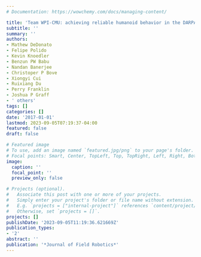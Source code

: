 ```yaml
---
# Documentation: https://wowchemy.com/docs/managing-content/

title: 'Team WPI-CMU: achieving reliable humanoid behavior in the DARPA robotics challenge'
subtitle: ''
summary: ''
authors:
- Mathew DeDonato
- Felipe Polido
- Kevin Knoedler
- Benzun PW Babu
- Nandan Banerjee
- Christoper P Bove
- Xiongyi Cui
- Ruixiang Du
- Perry Franklin
- Joshua P Graff
- ' others'
tags: []
categories: []
date: '2017-01-01'
lastmod: 2023-09-05T07:19:37-04:00
featured: false
draft: false

# Featured image
# To use, add an image named `featured.jpg/png` to your page's folder.
# Focal points: Smart, Center, TopLeft, Top, TopRight, Left, Right, BottomLeft, Bottom, BottomRight.
image:
  caption: ''
  focal_point: ''
  preview_only: false

# Projects (optional).
#   Associate this post with one or more of your projects.
#   Simply enter your project's folder or file name without extension.
#   E.g. `projects = ["internal-project"]` references `content/project/deep-learning/index.md`.
#   Otherwise, set `projects = []`.
projects: []
publishDate: '2023-09-05T11:19:36.621669Z'
publication_types:
- '2'
abstract: ''
publication: '*Journal of Field Robotics*'
---
```


